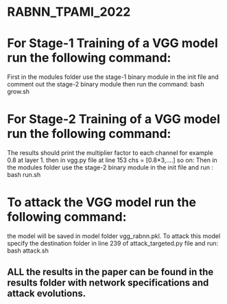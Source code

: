 # RABNN_TPAMI_2022

# For Stage-1 Training of a VGG model run the following command:
First in the modules folder use the stage-1 binary module in the init file and comment out the stage-2 binary module then run the command:
bash grow.sh

# For Stage-2 Training of a VGG model run the following command:
The results should print the multiplier factor to each channel for example 0.8 at layer 1. then in vgg.py file at line 153 chs = [0.8*3,....] so on:
Then in the modules folder use the stage-2 binary module in the init file and run :
bash run.sh

# To attack the VGG model run the following command:
the model will be saved in model folder vgg_rabnn.pkl. To attack this model specify the destination folder in line 239 of attack_targeted.py file and run:
bash attack.sh

## ALL the results in the paper can be found in the results folder with network specifications and attack evolutions.
